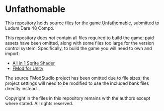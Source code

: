 # Unfathomable

This repository holds source files for the game [Unfathomable](https://tjm35.itch.io/unfathomable), submitted to Ludum Dare 48 Compo.

This repository does *not* contain all files required to build the game; paid assets have been omitted, along with some files too large for the version control system. Specifically, to build the game you will need to own and import:

- [All in 1 Sprite Shader](https://assetstore.unity.com/packages/vfx/shaders/all-in-1-sprite-shader-156513)
- [FMod for Unity](https://assetstore.unity.com/packages/tools/audio/fmod-for-unity-161631)

The source FModStudio project has been omitted due to file sizes; the project settings will need to be modified to use the included bank files directly instead.

Copyright in the files in this repository remains with the authors except where stated. All rights reserved.